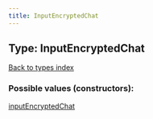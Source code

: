 ```yaml
---
title: InputEncryptedChat
---
```

## Type: InputEncryptedChat  
[Back to types index](index.md)



### Possible values (constructors):

[inputEncryptedChat](../constructors/inputEncryptedChat.md)  


